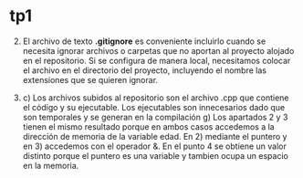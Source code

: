 # tp1

2. El archivo de texto **.gitignore** es conveniente incluirlo cuando se necesita ignorar archivos o carpetas  que no aportan al proyecto alojado en el repositorio. 
Si se configura de manera local, necesitamos colocar el archivo en el directorio del proyecto, incluyendo el nombre las extensiones que se quieren ignorar. 

3. c) Los archivos subidos al repositorio son el archivo .cpp que contiene el código y su ejecutable. 
    Los ejecutables son innecesarios dado que son temporales y se generan en la compilación
   g) Los apartados 2 y 3 tienen el mismo resultado porque en ambos casos accedemos a la dirección de memoria  de la variable edad. En 2) mediante el puntero y en 3) accedemos con el operador &.
   En el punto 4 se obtiene un valor distinto porque el puntero es una variable y tambien ocupa un espacio en la memoria.
